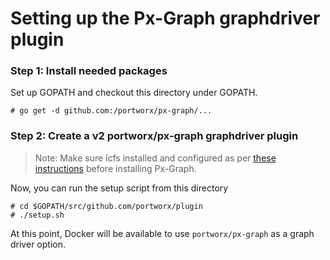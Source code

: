 # Setting up the Px-Graph graphdriver plugin

### Step 1: Install needed packages
Set up GOPATH and checkout this directory under GOPATH.
```
# go get -d github.com:/portworx/px-graph/...
```

### Step 2: Create a v2 portworx/px-graph graphdriver plugin
> Note: Make sure lcfs installed and configured as per [these instructions](https://github.com/portworx/px-graph/blob/master/lcfs/README.md) before installing Px-Graph.

Now, you can run the setup script from this directory
```
# cd $GOPATH/src/github.com/portworx/plugin
# ./setup.sh
```

At this point, Docker will be available to use `portworx/px-graph` as a graph driver option.
